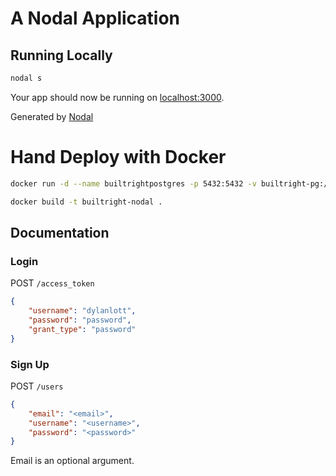 # A Nodal Application

## Running Locally

```sh
nodal s
```

Your app should now be running on [localhost:3000](http://localhost:3000/).

Generated by [Nodal](http://nodaljs.com)

# Hand Deploy with Docker

```sh
docker run -d --name builtrightpostgres -p 5432:5432 -v builtright-pg:/var/lib/postgresql/data -e POSTGRES_DB=builtright_nodal_development -e POSTGRES_USER=postgres postgres:latest
```

```sh
docker build -t builtright-nodal .
```

## Documentation

### Login

POST `/access_token`

```json
{
    "username": "dylanlott",
    "password": "password",
    "grant_type": "password"
}
```

### Sign Up

POST `/users`

```json
{
    "email": "<email>",
    "username": "<username>",
    "password": "<password>"
}
```

Email is an optional argument.
